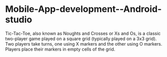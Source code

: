 # Mobile-App-development--Android-studio
Tic-Tac-Toe, also known as Noughts and Crosses or Xs and Os, is a classic two-player game played on a square grid (typically played on a 3x3 grid). Two players take turns, one using X markers and the other using O markers. Players place their markers in empty cells of the grid.

